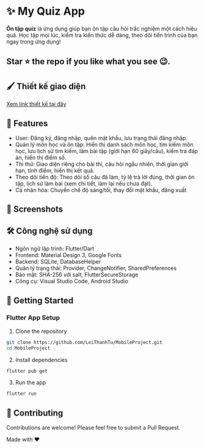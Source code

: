 # ✨ My Quiz App

**Ôn tập quiz** là ứng dụng giúp bạn ôn tập câu hỏi trắc nghiệm một cách hiệu quả. Học tập mọi lúc, kiểm tra kiến thức dễ dàng, theo dõi tiến trình của bạn ngay trong ứng dụng!

## Star ⭐ the repo if you like what you see 😉.

## :paintbrush: Thiết kế giao diện

[Xem link thiết kế tại đây](https://www.figma.com/design/mBJAcoPRRvZR9gk1mZ8jt5/Thi%E1%BA%BFt-b%E1%BB%8B-di-%C4%91%E1%BB%99ng?node-id=0-1&p=f&t=eaflydGQ5UxM5Mn7-0)

## 🌟 Features
- User: Đăng ký, đăng nhập, quên mật khẩu, lưu trạng thái đăng nhập.
- Quản lý môn học và ôn tập: Hiển thị danh sách môn học, tìm kiếm môn học, lưu lịch sử tìm kiếm, làm bài tập (giới hạn 60 giây/câu), kiểm tra đáp án, hiển thị điểm số.
- Thi thử: Giao diện riêng cho bài thi, câu hỏi ngẫu nhiên, thời gian giới hạn, tính điểm, hiển thị kết quả.
- Theo dõi tiến độ: Theo dõi số câu đã làm, tỷ lệ trả lời đúng, thời gian ôn tập, lịch sử làm
bài (xem chi tiết, làm lại nếu chưa đạt).
- Cá nhân hóa: Chuyển chế độ sáng/tối, thay đổi mật khẩu, đăng xuất

## 📸 Screenshots

## 🛠️ Công nghệ sử dụng

- Ngôn ngữ lập trình: Flutter/Dart
- Frontend: Material Design 3, Google Fonts
- Backend: SQLite, DatabaseHelper
- Quản lý trạng thái: Provider, ChangeNotifier, SharedPreferences
- Bảo mật: SHA-256 với salt, FlutterSecureStorage
- Công cụ: Visual Studio Code, Android Studio

## 🚀 Getting Started

### Flutter App Setup

1. Clone the repository

```bash
git clone https://github.com/LeiThanhTu/MobileProject.git
cd MobileProject
```

2. Install dependencies

```bash
flutter pub get
```

3. Run the app

```bash
flutter run
```
## 🤝 Contributing
Contributions are welcome! Please feel free to submit a Pull Request.

Made with ❤️
